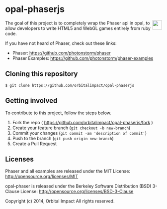 # opal-phaserjs

<img align="right" width="30" src="https://raw.githubusercontent.com/orbitalimpact/opal-phaserjs/master/common/images/logo.png">

The goal of this project is to completely wrap the Phaser api in opal, to allow developers to write HTML5 and WebGL games entirely from ruby code.

If you have not heard of Phaser, check out these links:

* Phaser: https://github.com/photonstorm/phaser
* Phaser Examples: https://github.com/photonstorm/phaser-examples

## Cloning this repository

```
$ git clone https://github.com/orbitalimpact/opal-phaserjs
```

## Getting involved

To contribute to this project, follow the steps below.

1. Fork the repo ( https://github.com/orbitalimpact/opal-phaserjs/fork )
2. Create your feature branch (`git checkout -b new-branch`)
3. Commit your changes (`git commit -am 'description of commit'`)
4. Push to the branch (`git push origin new-branch`)
5. Create a Pull Request

## Licenses

Phaser and all examples are released under the MIT License: http://opensource.org/licenses/MIT

opal-phaser is released under the Berkeley Software Distribution (BSD) 3-Clause License: http://opensource.org/licenses/BSD-3-Clause

Copyright (c) 2014, Orbital Impact
All rights reserved.
